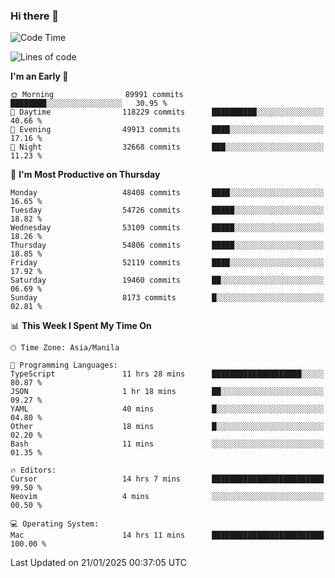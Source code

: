 ### Hi there 👋

<!--START_SECTION:waka-->
![Code Time](http://img.shields.io/badge/Code%20Time-5%2C789%20hrs%2036%20mins-blue)

![Lines of code](https://img.shields.io/badge/From%20Hello%20World%20I%27ve%20Written-114.4%20million%20lines%20of%20code-blue)

**I'm an Early 🐤** 

```text
🌞 Morning                89991 commits       ████████░░░░░░░░░░░░░░░░░   30.95 % 
🌆 Daytime                118229 commits      ██████████░░░░░░░░░░░░░░░   40.66 % 
🌃 Evening                49913 commits       ████░░░░░░░░░░░░░░░░░░░░░   17.16 % 
🌙 Night                  32668 commits       ███░░░░░░░░░░░░░░░░░░░░░░   11.23 % 
```
📅 **I'm Most Productive on Thursday** 

```text
Monday                   48408 commits       ████░░░░░░░░░░░░░░░░░░░░░   16.65 % 
Tuesday                  54726 commits       █████░░░░░░░░░░░░░░░░░░░░   18.82 % 
Wednesday                53109 commits       █████░░░░░░░░░░░░░░░░░░░░   18.26 % 
Thursday                 54806 commits       █████░░░░░░░░░░░░░░░░░░░░   18.85 % 
Friday                   52119 commits       ████░░░░░░░░░░░░░░░░░░░░░   17.92 % 
Saturday                 19460 commits       ██░░░░░░░░░░░░░░░░░░░░░░░   06.69 % 
Sunday                   8173 commits        █░░░░░░░░░░░░░░░░░░░░░░░░   02.81 % 
```


📊 **This Week I Spent My Time On** 

```text
🕑︎ Time Zone: Asia/Manila

💬 Programming Languages: 
TypeScript               11 hrs 28 mins      ████████████████████░░░░░   80.87 % 
JSON                     1 hr 18 mins        ██░░░░░░░░░░░░░░░░░░░░░░░   09.27 % 
YAML                     40 mins             █░░░░░░░░░░░░░░░░░░░░░░░░   04.80 % 
Other                    18 mins             █░░░░░░░░░░░░░░░░░░░░░░░░   02.20 % 
Bash                     11 mins             ░░░░░░░░░░░░░░░░░░░░░░░░░   01.35 % 

🔥 Editors: 
Cursor                   14 hrs 7 mins       █████████████████████████   99.50 % 
Neovim                   4 mins              ░░░░░░░░░░░░░░░░░░░░░░░░░   00.50 % 

💻 Operating System: 
Mac                      14 hrs 11 mins      █████████████████████████   100.00 % 
```


 Last Updated on 21/01/2025 00:37:05 UTC
<!--END_SECTION:waka-->


<!--
**rad182/rad182** is a ✨ _special_ ✨ repository because its `README.md` (this file) appears on your GitHub profile.

Here are some ideas to get you started:

- 🔭 I’m currently working on ...
- 🌱 I’m currently learning ...
- 👯 I’m looking to collaborate on ...
- 🤔 I’m looking for help with ...
- 💬 Ask me about ...
- 📫 How to reach me: ...
- 😄 Pronouns: ...
- ⚡ Fun fact: ...
-->
